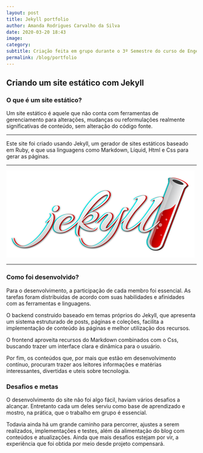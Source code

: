 ```yaml
---
layout: post
title: Jekyll portfolio
author: Amanda Rodrigues Carvalho da Silva
date: 2020-03-20 18:43
image: 
category:
subtitle: Criação feita em grupo durante o 3º Semestre do curso de Engenharia de Software
permalink: /blog/portfolio
---
```


<h2>Criando um site estático com Jekyll</h2>

<h3>O que é um site estático?</h3>
<p>Um site estático é aquele que não conta com ferramentas de gerenciamento para alterações,
 mudanças ou reformulações realmente significativas de conteúdo, sem alteração do código fonte.</p>
 <hr>
 <p>Este site foi criado usando Jekyll, um gerador de sites estáticos baseado em Ruby,
     e que usa linguagens como Markdown, Líquid, Html e Css para gerar as páginas.</p>
     <hr>
     <img src="/img/projetos/jekylllogo.jpg">
     <hr>
<h3>Como foi desenvolvido?</h3>
<p>Para o desenvolvimento, a participação de cada membro foi essencial. As tarefas foram distribuidas de acordo
    com suas habilidades e afinidades com as ferramentas e linguagens. </p>
    <p>O backend construido baseado em temas próprios do Jekyll, que apresenta um sistema estruturado de 
        posts, páginas e coleções, facilita a implementação de conteúdo às páginas e melhor utilização dos recursos. 
    </p>
    <p>O frontend aproveita recursos do Markdown combinados com o Css, buscando trazer um interface clara e
         dinâmica para o usuário.
    </p>
    <p>Por fim, os conteúdos que, por mais que estão em desenvolvimento contínuo, procuram trazer aos leitores
        informações e matérias interessantes, divertidas e uteis sobre tecnologia.
    </p>
<h3>Desafios e metas</h3>
<p>O desenvolvimento do site não foi algo fácil, haviam vários desafios a alcançar. Entretanto cada um deles 
    serviu como base de aprendizado e mostro, na prática, que o trabalho em grupo é essencial. </p>
    <p>Todavia ainda há um grande caminho para percorrer, ajustes a serem realizados, implementações e testes,
        além da alimentação do blog com conteúdos e atualizações. Ainda que mais desafios estejam por vir, a 
        experiência que foi obtida por meio desde projeto compensará. 
    </p>